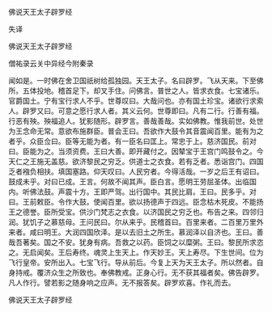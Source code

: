   佛说天王太子辟罗经  

失译  

佛说天王太子辟罗经  

僧祐录云关中异经今附秦录  

闻如是。一时佛在舍卫国祇树给孤独园。天王太子。名曰辟罗。飞从天来。下至佛所。五体投地。稽首足下。却叉手住。问佛言。普世之人。皆求衣食。七宝诸乐。官爵国土。宁有宝行求人不乎。世尊叹曰。大哉问也。亦有国土珍宝。诸欲行求索人。辟罗又曰。可意之愿行求人者。其义云何。世尊即曰。凡有二行。行善有福。行恶有殃。殃福追人。犹影随形。辟罗言。善哉善哉。实如佛教。惟我前世。处世为王念命无常。意欲布施群臣。普会王曰。吾欲作大鼓令其音震闻百里。能有为之者乎。众臣佥曰。臣等无能为者。有一臣名曰匡上。常忠于上。慈济国民。前对曰。臣能为之。当须资费。王曰大善。即开藏付之。因辇宝于王宫门鸣鼓令之。今天仁之王施无盖慈。欲济黎民之穷乏。供道士之衣食。若有乏者。悉诣宫门。四国乏者襁负相扶。填国塞路。仰天叹曰。人民穷者。今得活哉。一岁之后王有诏曰。鼓成未乎。对曰已成。王言。何故不闻其声。臣白言。愿明王劳屈圣体。出临国内。听佛法鼓。声震十方。王即严驾。出行国中。其民比肩。王曰。民多乎。对曰。王前敕臣。令作大鼓。使闻百里。欲以扬德声于四远。臣念枯木死皮。不能扬王之德誉。臣所受宝。供沙门梵志之衣食。以济国民之穷乏也。布告之来。四邻归润。犹饥子之慕慈母。王问民曰。尔从来乎。民稽首曰。百里来者。二百里万里外来者。咸曰明王。大润四国欣泽。是以去旧土之所生。慕润泽以自济也。王曰。善哉吾著矣。国之不安。犹身有病。吾救之以药。臣饲之以糜粥。王曰。黎民所求恣之。无启闻矣。王后寿终。魂灵上生天上。作天妙王。天上寿尽。下生世间。位为飞行皇帝。安所出入。七宝飞行。导从前后。今复上天为天王太子。所以然者。自身持戒。覆济众生之所致也。奉佛教戒。正身心行。无不获其福者矣。佛告辟罗。凡人作行。譬若影之随身响之应声。无不报答矣。辟罗欢喜。作礼而去。  

佛说天王太子辟罗经  
